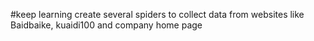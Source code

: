#keep learning 
create several spiders to collect data from websites like Baidbaike, kuaidi100 and company home page 
